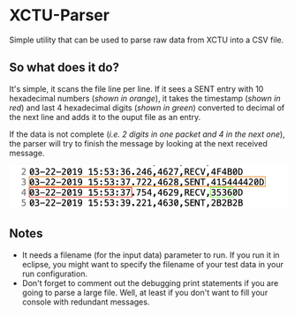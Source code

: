 # XCTU-Parser
Simple utility that can be used to parse raw data from XCTU into a CSV file.

## So what does it do?
It's simple, it scans the file line per line. If it sees a SENT entry with 10 hexadecimal numbers (_shown in orange_), it takes the timestamp (_shown in red_) and last 4 hexadecimal digits (_shown in green_) converted to decimal of the next line and adds it to the ouput file as an entry.

If the data is not complete (_i.e. 2 digits in one packet and 4 in the next one_), the parser will try to finish the message by looking at the next received message.

![alt text](https://github.com/McGillRocketTeam/XCTU-Parser/blob/master/parsing.png "Elements parsed by the parser.")

## Notes
- It needs a filename (for the input data) parameter to run. If you run it in eclipse, you might want to specify the filename of your test data in your run configuration.
- Don't forget to comment out the debugging print statements if you are going to parse a large file. Well, at least if you don't want to fill your console with redundant messages.
